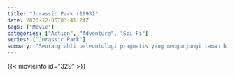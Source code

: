 ```yaml
---
title: "Jurassic Park (1993)"
date: 2023-12-05T03:41:24Z
tags: ["Movie"]
categories: ["Action", "Adventure", "Sci-Fi"]
series: ["Jurassic Park"]
summary: "Seorang ahli paleontologi pragmatis yang mengunjungi taman hiburan yang hampir lengkap di sebuah pulau di Amerika Tengah ditugaskan untuk melindungi beberapa anak setelah pemadaman listrik menyebabkan dinosaurus hasil kloning di taman tersebut kabur."
---
```


<mux-player stream-type="on-demand"
src="https://kp3d-my.sharepoint.com/personal/ryoo_kp3d_onmicrosoft_com/_layouts/15/download.aspx?share=EQO-lrGSbD1OrWSzF7rY4Y0BgAU-Az7xSMVCOcvfsCTggA" prefer-playback="mse" controls>

</mux-player>


{{< movieinfo id="329" >}}

<script src="https://cdn.jsdelivr.net/npm/@mux/mux-player"></script>

 <script type="application/ld+json ">
{
"@context": "https://schema.org/",
"@type": "VideoObject",
"name": "Jurassic Park (1993)",
"contentUrl": "https://stream.mux.com/BBuaz4BxhV4wm9h16itsyAi1JcIIXCHuqqnFzDcneA4.m3u8",
"thumbnailUrl": "https://www.themoviedb.org/t/p/original/oJwNdpeKyOxyaBJ8WEOsDVH5FIq.jpg?width=314&fit_mode=preserve&time=25",
"uploadDate": "2023-12-05T03:41:24Z",
}

</script>